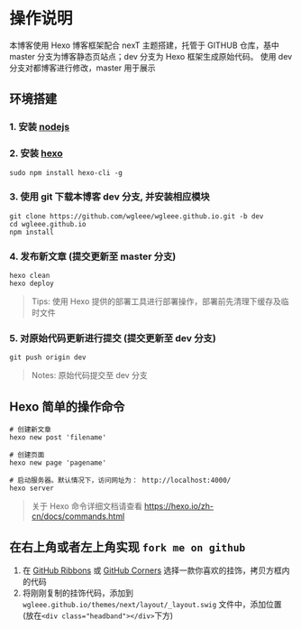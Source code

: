 # 操作说明

本博客使用 Hexo 博客框架配合 nexT 主题搭建，托管于 GITHUB 仓库，基中 master 分支为博客静态页站点；dev 分支为 Hexo 框架生成原始代码。 使用 dev 分支对都博客进行修改，master 用于展示

## 环境搭建

### 1. 安装 [nodejs](https://nodejs.org)
### 2. 安装 [hexo](https://hexo.io/zh-cn/)

```
sudo npm install hexo-cli -g
```

### 3. 使用 git 下载本博客 dev 分支, 并安装相应模块

```
git clone https://github.com/wgleee/wgleee.github.io.git -b dev
cd wgleee.github.io
npm install
```

### 4. 发布新文章 (提交更新至 master 分支)

```
hexo clean
hexo deploy
```

> Tips: 使用 Hexo 提供的部署工具进行部署操作，部署前先清理下缓存及临时文件

### 5. 对原始代码更新进行提交 (提交更新至 dev 分支)

```
git push origin dev
```

> Notes: 原始代码提交至 dev 分支


## Hexo 简单的操作命令

```
# 创建新文章
hexo new post 'filename'

# 创建页面
hexo new page 'pagename'

# 启动服务器。默认情况下，访问网址为： http://localhost:4000/
hexo server
```

> 关于 Hexo 命令详细文档请查看 https://hexo.io/zh-cn/docs/commands.html

## 在右上角或者左上角实现 `fork me on github`

1. 在 [GitHub Ribbons](https://blog.github.com/2008-12-19-github-ribbons/) 或 [GitHub Corners](http://tholman.com/github-corners/) 选择一款你喜欢的挂饰，拷贝方框内的代码
2. 将刚刚复制的挂饰代码，添加到 `wgleee.github.io/themes/next/layout/_layout.swig` 文件中，添加位置 (放在`<div class="headband"></div>`下方)
